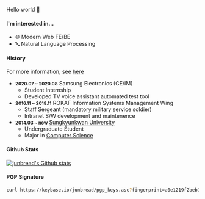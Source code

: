 Hello world 👋

#### I'm interested in...

- 🌐 Modern Web FE/BE 
- 🔤 Natural Language Processing

#### History

For more information, see [here](https://junbread.win/about/)

- <small>**2020.07 ~ 2020.08**</small> Samsung Electronics (CE/IM)
  - Student Internship
  - Developed TV voice assistant automated test tool 
- <small>**2016.11 ~ 2018.11**</small> ROKAF Information Systems Management Wing
  - Staff Sergeant (mandatory military service soldier)
  - Intranet S/W development and maintenence
- <small>**2014.03 ~ now**</small> [Sungkyunkwan University](https://www.skku.edu/eng/)
  - Undergraduate Student
  - Major in [Computer Science](https://cs.skku.edu/en/)

#### Github Stats

[![junbread's Github stats](https://github-readme-stats.vercel.app/api?username=junbread)](https://github.com/anuraghazra/github-readme-stats)

#### PGP Signature

```bash
curl https://keybase.io/junbread/pgp_keys.asc?fingerprint=a0e1219f2beb197689f7fb114a85a973bdcf6088 | gpg --import
```
